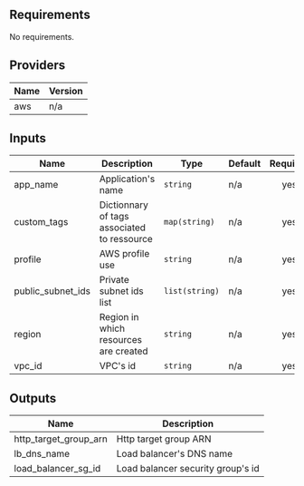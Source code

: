 ## Requirements

No requirements.

## Providers

| Name | Version |
|------|---------|
| aws | n/a |

## Inputs

| Name | Description | Type | Default | Required |
|------|-------------|------|---------|:--------:|
| app\_name | Application's name | `string` | n/a | yes |
| custom\_tags | Dictionnary of tags associated to ressource | `map(string)` | n/a | yes |
| profile | AWS profile use | `string` | n/a | yes |
| public\_subnet\_ids | Private subnet ids list | `list(string)` | n/a | yes |
| region | Region in which resources are created | `string` | n/a | yes |
| vpc\_id | VPC's id | `string` | n/a | yes |

## Outputs

| Name | Description |
|------|-------------|
| http\_target\_group\_arn | Http target group ARN |
| lb\_dns\_name | Load balancer's DNS name |
| load\_balancer\_sg\_id | Load balancer security group's id |

